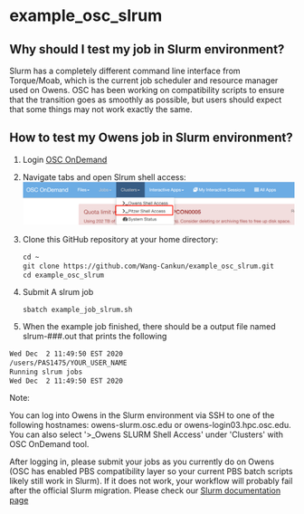 # example_osc_slrum

## Why should I test my job in Slurm environment?

Slurm has a completely different command line interface from Torque/Moab, which is the current job scheduler and resource manager used on Owens. OSC has been working on compatibility scripts to ensure that the transition goes as smoothly as possible, but users should expect that some things may not work exactly the same.

## How to test my Owens job in Slurm environment? 

1. Login [OSC OnDemand](https://ondemand.osc.edu/pun/sys/dashboard)
2. Navigate tabs and open Slrum shell access:![Slrum tab](./img/tab-open-slrum.png)
3. Clone this GitHub repository at your home directory:
	```
	cd ~
	git clone https://github.com/Wang-Cankun/example_osc_slrum.git
	cd example_osc_slrum

	```
4. Submit A slrum job
   
	 ```
	 sbatch example_job_slrum.sh 
	 ```

5. When the example job finished, there should be a output file named slrum-###.out that prints the following
   
```
Wed Dec  2 11:49:50 EST 2020
/users/PAS1475/YOUR_USER_NAME
Running slrum jobs
Wed Dec  2 11:49:50 EST 2020
```

	 
Note: 

You can log into Owens in the Slurm environment via SSH to one of the following hostnames: owens-slurm.osc.edu or owens-login03.hpc.osc.edu. You can also select '>_Owens SLURM Shell Access' under 'Clusters' with OSC OnDemand tool. 

After logging in, please submit your jobs as you currently do on Owens (OSC has enabled PBS compatibility layer so your current PBS batch scripts likely still work in Slurm). If it does not work, your workflow will probably fail after the official Slurm migration. Please check our [Slurm documentation page](https://www.osc.edu/supercomputing/knowledge-base/slurm_migration)


